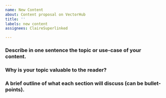 ```yaml
---
name: New Content
about: Content proposal on VectorHub
title: ''
labels: new content
assignees: ClaireSuperlinked

---
```


### Describe in one sentence the topic or use-case of your content.

### Why is your topic valuable to the reader?

### A brief outline of what each section will discuss (can be bullet-points).
